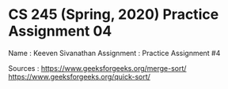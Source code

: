 # CS 245 (Spring, 2020) Practice Assignment 04

Name : Keeven Sivanathan
Assignment : Practice Assignment #4

Sources : 
https://www.geeksforgeeks.org/merge-sort/
https://www.geeksforgeeks.org/quick-sort/